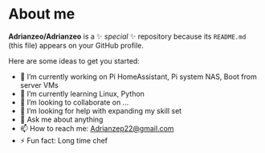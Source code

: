 # About me


**Adrianzeo/Adrianzeo** is a ✨ _special_ ✨ repository because its `README.md` (this file) appears on your GitHub profile.

Here are some ideas to get you started:

- 🔭 I’m currently working on Pi HomeAssistant, Pi system NAS, Boot from server VMs
- 🌱 I’m currently learning Linux, Python
- 👯 I’m looking to collaborate on ...
- 🤔 I’m looking for help with expanding my skill set
- 💬 Ask me about anything
- 📫 How to reach me: Adrianzep22@gmail.com
- ⚡ Fun fact: Long time chef

